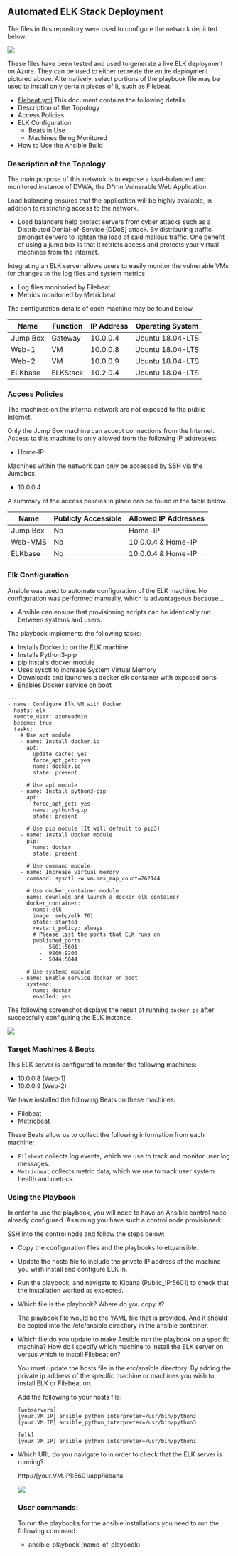 ## Automated ELK Stack Deployment

The files in this repository were used to configure the network depicted below.

![](https://github.com/netgeak/Cybersecurity-Bootcamp-homework/blob/main/Week%2013/Diagrams/Network-Diagram-RT01.png)

These files have been tested and used to generate a live ELK deployment on Azure. They can be used to either recreate the entire deployment pictured above. Alternatively, select portions of the playbook file may be used to install only certain pieces of it, such as Filebeat.

  - [filebeat.yml](https://github.com/netgeak/Cybersecurity-Bootcamp-homework/blob/main/Week%2013/Ansible/filebeat-config.yml)
This document contains the following details:
- Description of the Topology
- Access Policies
- ELK Configuration
  - Beats in Use
  - Machines Being Monitored
- How to Use the Ansible Build


### Description of the Topology

The main purpose of this network is to expose a load-balanced and monitored instance of DVWA, the D*mn Vulnerable Web Application.

Load balancing ensures that the application will be highly available, in addition to restricting access to the network.
- Load balancers help protect servers from cyber attacks such as a Distributed Denial-of-Service (DDoS) attack. By distributing traffic amongst servers to lighten the load of said malious traffic. One benefit of using a jump box is that it retricts access and protects your virtual machines from the internet.

Integrating an ELK server allows users to easily monitor the vulnerable VMs for changes to the log files and system metrics.
- Log files monitoried by Filebeat
- Metrics monitoried by Metricbeat

The configuration details of each machine may be found below.

| Name     | Function | IP Address | Operating System |
|----------|----------|------------|------------------|
| Jump Box | Gateway  | 10.0.0.4   | Ubuntu 18.04-LTS |
| Web-1    | VM       | 10.0.0.8   | Ubuntu 18.04-LTS |
| Web-2    | VM       | 10.0.0.9   | Ubuntu 18.04-LTS |
| ELKbase  | ELKStack | 10.2.0.4   | Ubuntu 18.04-LTS |

### Access Policies

The machines on the internal network are not exposed to the public Internet. 

Only the Jump Box machine can accept connections from the Internet. Access to this machine is only allowed from the following IP addresses:
- Home-IP

Machines within the network can only be accessed by SSH via the Jumpbox.
- 10.0.0.4

A summary of the access policies in place can be found in the table below.

| Name     | Publicly Accessible | Allowed IP Addresses |
|----------|---------------------|----------------------|
| Jump Box | No                  |  Home-IP             |
| Web-VMS  | No                  |  10.0.0.4 & Home-IP  |
| ELKbase  | No                  |  10.0.0.4 & Home-IP  |

### Elk Configuration

Ansible was used to automate configuration of the ELK machine. No configuration was performed manually, which is advantageous because...
- Ansible can ensure that provisioning scripts can be identically run between systems and users.

The playbook implements the following tasks:
- Installs Docker.io on the ELK machine
- Installs Python3-pip
- pip installs docker module
- Uses sysctl to increase System Virtual Memory
- Downloads and launches a docker elk container with exposed ports
- Enables Docker service on boot
````
---
- name: Configure Elk VM with Docker
  hosts: elk
  remote_user: azureadmin
  become: true
  tasks:
    # Use apt module
    - name: Install docker.io
      apt:
        update_cache: yes
        force_apt_get: yes
        name: docker.io
        state: present

      # Use apt module
    - name: Install python3-pip
      apt:
        force_apt_get: yes
        name: python3-pip
        state: present

      # Use pip module (It will default to pip3)
    - name: Install Docker module
      pip:
        name: docker
        state: present

      # Use command module
    - name: Increase virtual memory
      command: sysctl -w vm.max_map_count=262144

      # Use docker_container module
    - name: download and launch a docker elk container
      docker_container:
        name: elk
        image: sebp/elk:761
        state: started
        restart_policy: always
        # Please list the ports that ELK runs on
        published_ports:
          -  5601:5601
          -  9200:9200
          -  5044:5044

      # Use systemd module
    - name: Enable service docker on boot
      systemd:
        name: docker
        enabled: yes

````

The following screenshot displays the result of running `docker ps` after successfully configuring the ELK instance.

![](Images/docker_ps_output.PNG)

### Target Machines & Beats
This ELK server is configured to monitor the following machines:
- 10.0.0.8 (Web-1)
- 10.0.0.9 (Web-2)

We have installed the following Beats on these machines:
- Filebeat
- Metricbeat 

These Beats allow us to collect the following information from each machine:
- `Filebeat` collects log events, which we use to track and monitor user log messages.
- `Metricbeat` collects metric data, which we use to track user system health and metrics.


### Using the Playbook
In order to use the playbook, you will need to have an Ansible control node already configured. Assuming you have such a control node provisioned: 

SSH into the control node and follow the steps below:
- Copy the configuration files and the playbooks to etc/ansible.
- Update the hosts file to include the private IP address of the machine you wish install and configure ELK in.
- Run the playbook, and navigate to Kibana (Public_IP:5601) to check that the installation worked as expected.

- Which file is the playbook? Where do you copy it?

   The playbook file would be the YAML file that is provided. And it should be copied into the /etc/ansible directiory in the ansible container.
   
- Which file do you update to make Ansible run the playbook on a specific machine? How do I specify which machine to install the ELK server on versus which to install Filebeat on?

  You must update the hosts file in the etc/ansible directory. By adding the private ip address of the specific machine or machines you wish to install ELK or Filebeat on.
  
  Add the following to your hosts file:
  ````
  [webservers]
  [your.VM.IP] ansible_python_interpreter=/usr/bin/python3	
  [your.VM.IP] ansible_python_interpreter=/usr/bin/python3

  [elk]
  [your_VM_IP] ansible_python_interpreter=/usr/bin/python3
  ````
  
- Which URL do you navigate to in order to check that the ELK server is running?

  http://[your.VM.IP]:5601/app/kibana
  
  ![](Images/Kibana-page.PNG)
  
  
  ### User commands:
  To run the playbooks for the ansible installations you need to run the following command:
  - ansible-playbook (name-of-playbook)
  
  ###  

